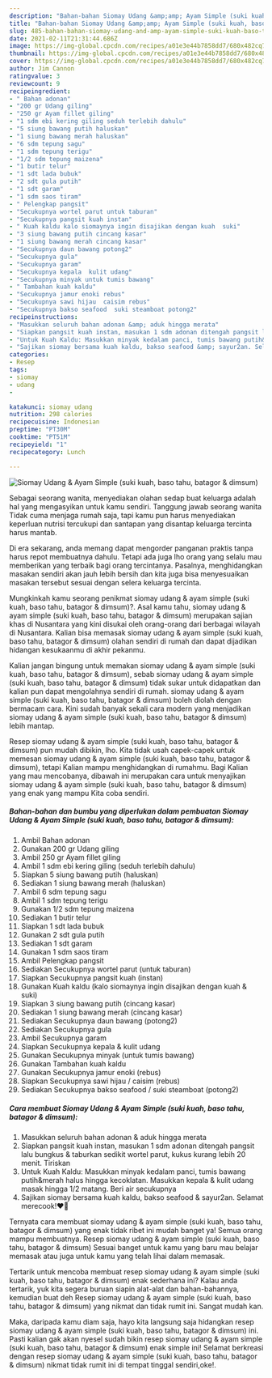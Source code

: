 ```yaml
---
description: "Bahan-bahan Siomay Udang &amp;amp; Ayam Simple (suki kuah, baso tahu, batagor &amp;amp; dimsum) yang nikmat dan Mudah Dibuat"
title: "Bahan-bahan Siomay Udang &amp;amp; Ayam Simple (suki kuah, baso tahu, batagor &amp;amp; dimsum) yang nikmat dan Mudah Dibuat"
slug: 485-bahan-bahan-siomay-udang-and-amp-ayam-simple-suki-kuah-baso-tahu-batagor-and-amp-dimsum-yang-nikmat-dan-mudah-dibuat
date: 2021-02-11T21:31:44.686Z
image: https://img-global.cpcdn.com/recipes/a01e3e44b7858dd7/680x482cq70/siomay-udang-ayam-simple-suki-kuah-baso-tahu-batagor-dimsum-foto-resep-utama.jpg
thumbnail: https://img-global.cpcdn.com/recipes/a01e3e44b7858dd7/680x482cq70/siomay-udang-ayam-simple-suki-kuah-baso-tahu-batagor-dimsum-foto-resep-utama.jpg
cover: https://img-global.cpcdn.com/recipes/a01e3e44b7858dd7/680x482cq70/siomay-udang-ayam-simple-suki-kuah-baso-tahu-batagor-dimsum-foto-resep-utama.jpg
author: Jim Cannon
ratingvalue: 3
reviewcount: 9
recipeingredient:
- " Bahan adonan"
- "200 gr Udang giling"
- "250 gr Ayam fillet giling"
- "1 sdm ebi kering giling seduh terlebih dahulu"
- "5 siung bawang putih haluskan"
- "1 siung bawang merah haluskan"
- "6 sdm tepung sagu"
- "1 sdm tepung terigu"
- "1/2 sdm tepung maizena"
- "1 butir telur"
- "1 sdt lada bubuk"
- "2 sdt gula putih"
- "1 sdt garam"
- "1 sdm saos tiram"
- " Pelengkap pangsit"
- "Secukupnya wortel parut untuk taburan"
- "Secukupnya pangsit kuah instan"
- " Kuah kaldu kalo siomaynya ingin disajikan dengan kuah  suki"
- "3 siung bawang putih cincang kasar"
- "1 siung bawang merah cincang kasar"
- "Secukupnya daun bawang potong2"
- "Secukupnya gula"
- "Secukupnya garam"
- "Secukupnya kepala  kulit udang"
- "Secukupnya minyak untuk tumis bawang"
- " Tambahan kuah kaldu"
- "Secukupnya jamur enoki rebus"
- "Secukupnya sawi hijau  caisim rebus"
- "Secukupnya bakso seafood  suki steamboat potong2"
recipeinstructions:
- "Masukkan seluruh bahan adonan &amp; aduk hingga merata"
- "Siapkan pangsit kuah instan, masukan 1 sdm adonan ditengah pangsit lalu bungkus &amp; taburkan sedikit wortel parut, kukus kurang lebih 20 menit. Tiriskan"
- "Untuk Kuah Kaldu: Masukkan minyak kedalam panci, tumis bawang putih&amp;merah halus hingga kecoklatan. Masukkan kepala &amp; kulit udang masak hingga 1/2 matang. Beri air secukupnya"
- "Sajikan siomay bersama kuah kaldu, bakso seafood &amp; sayur2an. Selamat merecook!❤️🥰"
categories:
- Resep
tags:
- siomay
- udang
- 

katakunci: siomay udang  
nutrition: 298 calories
recipecuisine: Indonesian
preptime: "PT30M"
cooktime: "PT51M"
recipeyield: "1"
recipecategory: Lunch

---
```



![Siomay Udang &amp; Ayam Simple (suki kuah, baso tahu, batagor &amp; dimsum)](https://img-global.cpcdn.com/recipes/a01e3e44b7858dd7/680x482cq70/siomay-udang-ayam-simple-suki-kuah-baso-tahu-batagor-dimsum-foto-resep-utama.jpg)

Sebagai seorang wanita, menyediakan olahan sedap buat keluarga adalah hal yang mengasyikan untuk kamu sendiri. Tanggung jawab seorang  wanita Tidak cuma menjaga rumah saja, tapi kamu pun harus menyediakan keperluan nutrisi tercukupi dan santapan yang disantap keluarga tercinta harus mantab.

Di era  sekarang, anda memang dapat mengorder panganan praktis tanpa harus repot membuatnya dahulu. Tetapi ada juga lho orang yang selalu mau memberikan yang terbaik bagi orang tercintanya. Pasalnya, menghidangkan masakan sendiri akan jauh lebih bersih dan kita juga bisa menyesuaikan masakan tersebut sesuai dengan selera keluarga tercinta. 



Mungkinkah kamu seorang penikmat siomay udang &amp; ayam simple (suki kuah, baso tahu, batagor &amp; dimsum)?. Asal kamu tahu, siomay udang &amp; ayam simple (suki kuah, baso tahu, batagor &amp; dimsum) merupakan sajian khas di Nusantara yang kini disukai oleh orang-orang dari berbagai wilayah di Nusantara. Kalian bisa memasak siomay udang &amp; ayam simple (suki kuah, baso tahu, batagor &amp; dimsum) olahan sendiri di rumah dan dapat dijadikan hidangan kesukaanmu di akhir pekanmu.

Kalian jangan bingung untuk memakan siomay udang &amp; ayam simple (suki kuah, baso tahu, batagor &amp; dimsum), sebab siomay udang &amp; ayam simple (suki kuah, baso tahu, batagor &amp; dimsum) tidak sukar untuk didapatkan dan kalian pun dapat mengolahnya sendiri di rumah. siomay udang &amp; ayam simple (suki kuah, baso tahu, batagor &amp; dimsum) boleh diolah dengan bermacam cara. Kini sudah banyak sekali cara modern yang menjadikan siomay udang &amp; ayam simple (suki kuah, baso tahu, batagor &amp; dimsum) lebih mantap.

Resep siomay udang &amp; ayam simple (suki kuah, baso tahu, batagor &amp; dimsum) pun mudah dibikin, lho. Kita tidak usah capek-capek untuk memesan siomay udang &amp; ayam simple (suki kuah, baso tahu, batagor &amp; dimsum), tetapi Kalian mampu menghidangkan di rumahmu. Bagi Kalian yang mau mencobanya, dibawah ini merupakan cara untuk menyajikan siomay udang &amp; ayam simple (suki kuah, baso tahu, batagor &amp; dimsum) yang enak yang mampu Kita coba sendiri.

<!--inarticleads1-->

##### Bahan-bahan dan bumbu yang diperlukan dalam pembuatan Siomay Udang &amp; Ayam Simple (suki kuah, baso tahu, batagor &amp; dimsum):

1. Ambil  Bahan adonan
1. Gunakan 200 gr Udang giling
1. Ambil 250 gr Ayam fillet giling
1. Ambil 1 sdm ebi kering giling (seduh terlebih dahulu)
1. Siapkan 5 siung bawang putih (haluskan)
1. Sediakan 1 siung bawang merah (haluskan)
1. Ambil 6 sdm tepung sagu
1. Ambil 1 sdm tepung terigu
1. Gunakan 1/2 sdm tepung maizena
1. Sediakan 1 butir telur
1. Siapkan 1 sdt lada bubuk
1. Gunakan 2 sdt gula putih
1. Sediakan 1 sdt garam
1. Gunakan 1 sdm saos tiram
1. Ambil  Pelengkap pangsit
1. Sediakan Secukupnya wortel parut (untuk taburan)
1. Siapkan Secukupnya pangsit kuah (instan)
1. Gunakan  Kuah kaldu (kalo siomaynya ingin disajikan dengan kuah &amp; suki)
1. Siapkan 3 siung bawang putih (cincang kasar)
1. Sediakan 1 siung bawang merah (cincang kasar)
1. Sediakan Secukupnya daun bawang (potong2)
1. Sediakan Secukupnya gula
1. Ambil Secukupnya garam
1. Siapkan Secukupnya kepala &amp; kulit udang
1. Gunakan Secukupnya minyak (untuk tumis bawang)
1. Gunakan  Tambahan kuah kaldu
1. Gunakan Secukupnya jamur enoki (rebus)
1. Siapkan Secukupnya sawi hijau / caisim (rebus)
1. Sediakan Secukupnya bakso seafood / suki steamboat (potong2)




<!--inarticleads2-->

##### Cara membuat Siomay Udang &amp; Ayam Simple (suki kuah, baso tahu, batagor &amp; dimsum):

1. Masukkan seluruh bahan adonan &amp; aduk hingga merata
1. Siapkan pangsit kuah instan, masukan 1 sdm adonan ditengah pangsit lalu bungkus &amp; taburkan sedikit wortel parut, kukus kurang lebih 20 menit. Tiriskan
1. Untuk Kuah Kaldu: Masukkan minyak kedalam panci, tumis bawang putih&amp;merah halus hingga kecoklatan. Masukkan kepala &amp; kulit udang masak hingga 1/2 matang. Beri air secukupnya
1. Sajikan siomay bersama kuah kaldu, bakso seafood &amp; sayur2an. Selamat merecook!❤️🥰




Ternyata cara membuat siomay udang &amp; ayam simple (suki kuah, baso tahu, batagor &amp; dimsum) yang enak tidak ribet ini mudah banget ya! Semua orang mampu membuatnya. Resep siomay udang &amp; ayam simple (suki kuah, baso tahu, batagor &amp; dimsum) Sesuai banget untuk kamu yang baru mau belajar memasak atau juga untuk kamu yang telah lihai dalam memasak.

Tertarik untuk mencoba membuat resep siomay udang &amp; ayam simple (suki kuah, baso tahu, batagor &amp; dimsum) enak sederhana ini? Kalau anda tertarik, yuk kita segera buruan siapin alat-alat dan bahan-bahannya, kemudian buat deh Resep siomay udang &amp; ayam simple (suki kuah, baso tahu, batagor &amp; dimsum) yang nikmat dan tidak rumit ini. Sangat mudah kan. 

Maka, daripada kamu diam saja, hayo kita langsung saja hidangkan resep siomay udang &amp; ayam simple (suki kuah, baso tahu, batagor &amp; dimsum) ini. Pasti kalian gak akan nyesel sudah bikin resep siomay udang &amp; ayam simple (suki kuah, baso tahu, batagor &amp; dimsum) enak simple ini! Selamat berkreasi dengan resep siomay udang &amp; ayam simple (suki kuah, baso tahu, batagor &amp; dimsum) nikmat tidak rumit ini di tempat tinggal sendiri,oke!.

